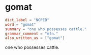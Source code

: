 # gomat

``` toml
dict_label = "NCPED"
word = "gomat"
summary = "one who possesses cattle."
grammar_comment = "mfn."
also_written_as = ["gomat"]
```

one who possesses cattle.

